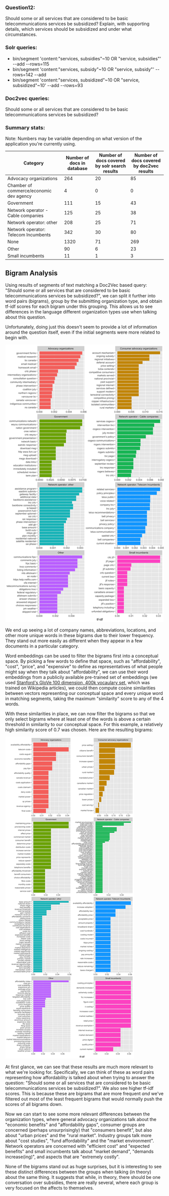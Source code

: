 
### Question12:

 Should some or all services that are considered to be basic telecommunications services be subsidized? Explain, with supporting details, which services should be subsidized and under what circumstances.

### Solr queries:

- bin/segment 'content:"services, subsidies"~10 OR "service, subsidies"' --add --rows=115
- bin/segment 'content:"services, subsidy"~10 OR "service, subsidy"' --rows=142 --add
- bin/segment 'content:"services, subsidized"~10 OR "service, subsidized"~10' --add --rows=93

### Doc2vec queries:

Should some or all services that are considered to be basic telecommunications services be subsidized?

### Summary stats:
Note: Numbers may be variable depending on what version of the application you're currently using.


Category| Number of docs in database | Number of docs covered by solr search results | Number of docs covered by  doc2vec results|
--- | --- | --- | --- |
Advocacy organizations |  264 | 20 | 85
Chamber of commerce/economic dev agency |    4 | 0 | 0
Government  | 111 | 15 | 43
Network operator - Cable companies | 125 | 25 | 38
Network operator: other | 208 | 25 | 71
Network operator: Telecom Incumbents | 342 | 30 | 80
None | 1320  | 71 | 269
Other | 90 | 6 | 23
Small incumbents  | 11  | 1  | 3  


## Bigram Analysis

Using results of segments of text matching a Doc2Vec based query: "Should some or all services that are considered to be basic telecommunications services be subsidized?", we can split it further into word pairs (bigrams), group by the submitting organization type, and obtain tf-idf scores for each bigram under this grouping. This allows us to see differences in the language different organization types use when talking about this question.

Unfortunately, doing just this doesn't seem to provide a lot of information around the question itself, even if the initial segments were more related to begin with.

![](images/subsidies-affordability-bigram-normal.png)

We end up seeing a lot of company names, abbreviations, locations, and other more unique words in these bigrams due to their lower frequency. They stand out more easily as different when they appear in a few documents in a particular category.

Word embeddings can be used to filter the bigrams first into a conceptual space. By picking a few words to define that space, such as "affordability", "cost", "price", and "expensive" to define as representatives of what people might say when they talk about "affordability", we can use their word embeddings from a publicily available pre-trained set of embeddings (we used [Stanford's GloVe 100 dimension, 400k vocaulary set](https://nlp.stanford.edu/projects/glove/), which was trained on Wikipedia articles), we could then compute cosine similarities between vectors representing our conceptual space and every unique word in matching segments, taking the maximum "similarity" score to any of the 4 words.

With these similarities in place, we can now filter the bigrams so that we only select bigrams where at least one of the words is above a certain threshold in similarity to our conceptual space. For this example, a relatively high similarity score of 0.7 was chosen. Here are the resulting bigrams:

![](images/subsidies-affordability-bigram-with-relevance.png)

At first glance, we can see that these results are much more relevant to what we're looking for. Specifically, we can think of these as word pairs representing how affordability is talked about when trying to answer the question: "Should some or all services that are considered to be basic telecommunications services be subsidized?". We also see higher tf-idf scores. This is because these are bigrams that are more frequent *and* we've filtered out most of the least frequent bigrams that would normally push the scores of all bigrams down.

Now we can start to see some more relevant differences between the organization types, where general advocacy organizations talk about the "economic benefits" and "affordability gaps", consumer groups are concerned (perhaps unsurprisingly) that "consumers benefit", but also about "urban prices" and the "rural market". Industry groups talk more about "cost studies", "fund affordability" and the "market environment". Network operators are concerned with "efficient cost" and "expected benefits" and small incumbents talk about "market demand", "demands increase(ing)", and aspects that are "extremely costly".

None of the bigrams stand out as huge surprises, but it is interesting to see these distinct differences between the groups when talking (in theory) about the same thing. It suggests that while, in theory, there should be one conversation over subsidies, there are really several, where each group is very focused on the affects to themselves.

